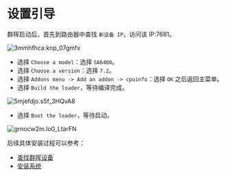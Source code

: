 # 设置引导

群晖启动后，首先到路由器中查找 `新设备 IP`，访问该 IP:7681。

![3mmhfhca.knp_07gmfx](https://img-1255332810.cos.ap-chengdu.myqcloud.com/3mmhfhca.knp_07gmfx.png)

- 选择 `Choose a model`：选择 `SA6400`。
- 选择 `Choose a version`：选择 `7.2`。
- 选择 `Addons menu -> Add an addon -> cpuinfo`：选择 `OK` 之后返回主菜单。
- 选择 `Build the loader`，等待编译完成。

![5mjefdjo.s5f_3HQvA8](https://img-1255332810.cos.ap-chengdu.myqcloud.com/5mjefdjo.s5f_3HQvA8.png)

- 选择 `Boot the loader`，等待启动。

![grnocw2m.lo0_LtarFN](https://img-1255332810.cos.ap-chengdu.myqcloud.com/grnocw2m.lo0_LtarFN.png)

后续具体安装过程可以参考：

- [查找群晖设备](/synology/find_synology.md)
- [安装系统](/synology/install_system.md)
